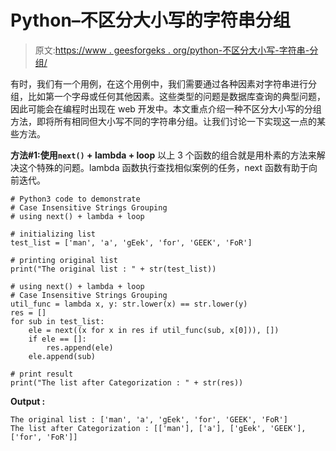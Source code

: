 # Python–不区分大小写的字符串分组

> 原文:[https://www . geesforgeks . org/python-不区分大小写-字符串-分组/](https://www.geeksforgeeks.org/python-case-insensitive-strings-grouping/)

有时，我们有一个用例，在这个用例中，我们需要通过各种因素对字符串进行分组，比如第一个字母或任何其他因素。这些类型的问题是数据库查询的典型问题，因此可能会在编程时出现在 web 开发中。本文重点介绍一种不区分大小写的分组方法，即将所有相同但大小写不同的字符串分组。让我们讨论一下实现这一点的某些方法。

**方法#1:使用`next()` + lambda + loop**
以上 3 个函数的组合就是用朴素的方法来解决这个特殊的问题。lambda 函数执行查找相似案例的任务，next 函数有助于向前迭代。

```
# Python3 code to demonstrate
# Case Insensitive Strings Grouping
# using next() + lambda + loop

# initializing list
test_list = ['man', 'a', 'gEek', 'for', 'GEEK', 'FoR']

# printing original list
print("The original list : " + str(test_list))

# using next() + lambda + loop
# Case Insensitive Strings Grouping
util_func = lambda x, y: str.lower(x) == str.lower(y)
res = []
for sub in test_list:
    ele = next((x for x in res if util_func(sub, x[0])), [])
    if ele == []:
        res.append(ele)
    ele.append(sub)

# print result
print("The list after Categorization : " + str(res))
```

**Output :**

```
The original list : ['man', 'a', 'gEek', 'for', 'GEEK', 'FoR']
The list after Categorization : [['man'], ['a'], ['gEek', 'GEEK'], ['for', 'FoR']]

```